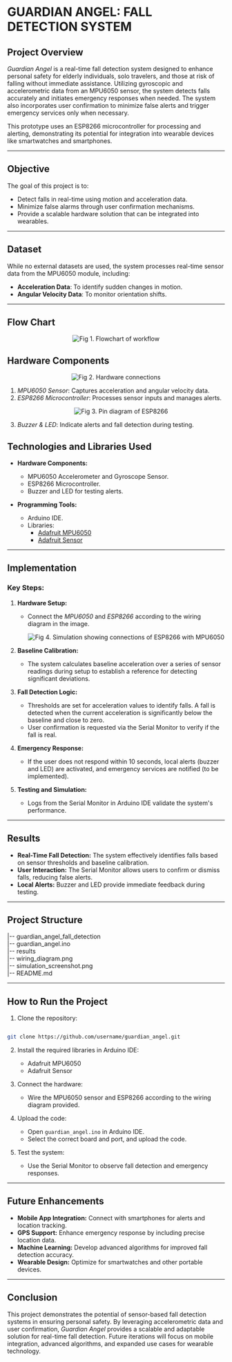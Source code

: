 # GUARDIAN ANGEL: FALL DETECTION SYSTEM

## Project Overview

*Guardian Angel* is a real-time fall detection system designed to enhance personal safety for elderly individuals, solo travelers, and those at risk of falling without immediate assistance. Utilizing gyroscopic and accelerometric data from an MPU6050 sensor, the system detects falls accurately and initiates emergency responses when needed. The system also incorporates user confirmation to minimize false alerts and trigger emergency services only when necessary.

This prototype uses an ESP8266 microcontroller for processing and alerting, demonstrating its potential for integration into wearable devices like smartwatches and smartphones.

---

## Objective

The goal of this project is to:
- Detect falls in real-time using motion and acceleration data.
- Minimize false alarms through user confirmation mechanisms.
- Provide a scalable hardware solution that can be integrated into wearables.

---

## Dataset

While no external datasets are used, the system processes real-time sensor data from the MPU6050 module, including:
- **Acceleration Data**: To identify sudden changes in motion.
- **Angular Velocity Data**: To monitor orientation shifts.

---
## Flow Chart
<p align="center">
  <img src="https://github.com/user-attachments/assets/2a48f8b7-6e63-4496-a02e-8f08e155ddf1" alt="Fig 1. Flowchart of workflow" />
</p>

## Hardware Components
<p align="center">
  <img src="https://github.com/user-attachments/assets/0fbfd0ab-2065-4f45-91f0-fe1697bc022f" alt="Fig 2. Hardware connections" />
</p>

1. *MPU6050 Sensor*: Captures acceleration and angular velocity data.
2. *ESP8266 Microcontroller*: Processes sensor inputs and manages alerts.
    <p align="center">
      <img src="https://github.com/user-attachments/assets/43b4975c-53a3-4647-9de0-d2b1674cacfc" alt="Fig 3. Pin diagram of ESP8266" />
    </p>
4. *Buzzer & LED*: Indicate alerts and fall detection during testing.
   

## Technologies and Libraries Used

- **Hardware Components:**
  - MPU6050 Accelerometer and Gyroscope Sensor.
  - ESP8266 Microcontroller.
  - Buzzer and LED for testing alerts.

- **Programming Tools:**
  - Arduino IDE.
  - Libraries:
    - [Adafruit MPU6050](https://github.com/adafruit/Adafruit_MPU6050)
    - [Adafruit Sensor](https://github.com/adafruit/Adafruit_Sensor)

---

## Implementation

### Key Steps:
1. **Hardware Setup:**
   - Connect the *MPU6050* and *ESP8266* according to the wiring diagram in the image.

     <p align="center">
      <img src="https://github.com/user-attachments/assets/f28f1f37-8d50-4ee5-80f2-b99b418cc557" alt="Fig 4. Simulation showing connections of ESP8266 with MPU6050" />
     </p>


2. **Baseline Calibration:**
   - The system calculates baseline acceleration over a series of sensor readings during setup to establish a reference for detecting significant deviations.

3. **Fall Detection Logic:**
   - Thresholds are set for acceleration values to identify falls. A fall is detected when the current acceleration is significantly below the baseline and close to zero.
   - User confirmation is requested via the Serial Monitor to verify if the fall is real.

4. **Emergency Response:**
   - If the user does not respond within 10 seconds, local alerts (buzzer and LED) are activated, and emergency services are notified (to be implemented).

5. **Testing and Simulation:**
   - Logs from the Serial Monitor in Arduino IDE validate the system's performance.

---

## Results

- **Real-Time Fall Detection:** The system effectively identifies falls based on sensor thresholds and baseline calibration.
- **User Interaction:** The Serial Monitor allows users to confirm or dismiss falls, reducing false alerts.
- **Local Alerts:** Buzzer and LED provide immediate feedback during testing.

---

## Project Structure

|-- guardian_angel_fall_detection\
    |-- guardian_angel.ino\
    |-- results\
        |-- wiring_diagram.png\
        |-- simulation_screenshot.png\
    |-- README.md

---

## How to Run the Project

1. Clone the repository:

```bash

git clone https://github.com/username/guardian_angel.git

```

2. Install the required libraries in Arduino IDE:
   - Adafruit MPU6050
   - Adafruit Sensor

3. Connect the hardware:
   - Wire the MPU6050 sensor and ESP8266 according to the wiring diagram provided.

4. Upload the code:
   - Open `guardian_angel.ino` in Arduino IDE.
   - Select the correct board and port, and upload the code.

5. Test the system:
   - Use the Serial Monitor to observe fall detection and emergency responses.

---

## Future Enhancements

- **Mobile App Integration:** Connect with smartphones for alerts and location tracking.
- **GPS Support:** Enhance emergency response by including precise location data.
- **Machine Learning:** Develop advanced algorithms for improved fall detection accuracy.
- **Wearable Design:** Optimize for smartwatches and other portable devices.

---

## Conclusion

This project demonstrates the potential of sensor-based fall detection systems in ensuring personal safety. By leveraging accelerometric data and user confirmation, *Guardian Angel* provides a scalable and adaptable solution for real-time fall detection. Future iterations will focus on mobile integration, advanced algorithms, and expanded use cases for wearable technology.
